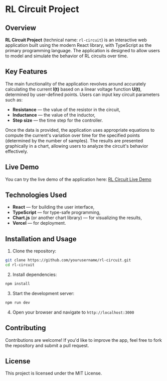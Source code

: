 # RL Circuit Project

## Overview

**RL Circuit Project** (technical name: `rl-circuit`) is an interactive web application built using the modern React library, with TypeScript as the primary programming language. The application is designed to allow users to model and simulate the behavior of RL circuits over time.

## Key Features

The main functionality of the application revolves around accurately calculating the current **I(t)** based on a linear voltage function **U(t)**, determined by user-defined points. Users can input key circuit parameters such as:

- **Resistance** — the value of the resistor in the circuit,
- **Inductance** — the value of the inductor,
- **Step size** — the time step for the controller.

Once the data is provided, the application uses appropriate equations to compute the current's variation over time for the specified points (determined by the number of samples). The results are presented graphically in a chart, allowing users to analyze the circuit's behavior effectively.

## Live Demo

You can try the live demo of the application here: [RL Circuit Live Demo](https://rl-circuit.vercel.app/)

## Technologies Used

- **React** — for building the user interface,
- **TypeScript** — for type-safe programming,
- **Chart.js** (or another chart library) — for visualizing the results,
- **Vercel** — for deployment.

## Installation and Usage

1. Clone the repository:

```bash
git clone https://github.com/yourusername/rl-circuit.git
cd rl-circuit
```

2. Install dependencies:

```bash
npm install
```

3. Start the development server:

```bash
npm run dev
```

4. Open your browser and navigate to `http://localhost:3000`

## Contributing

Contributions are welcome! If you'd like to improve the app, feel free to fork the repository and submit a pull request.

## License

This project is licensed under the MIT License.
